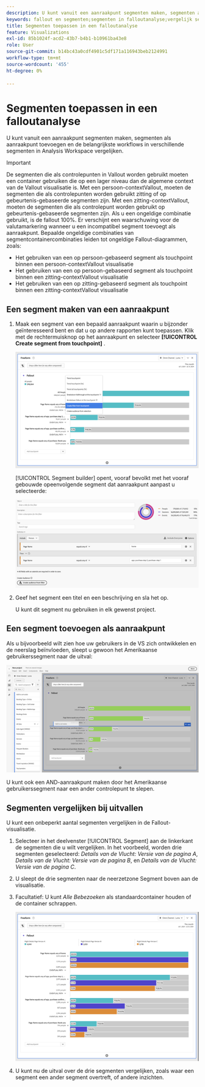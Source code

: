 ```yaml
---
description: U kunt vanuit een aanraakpunt segmenten maken, segmenten als aanraakpunt toevoegen en de belangrijkste workflows in verschillende segmenten in Analysis Workspace vergelijken.
keywords: fallout en segmenten;segmenten in falloutanalyse;vergelijk segmenten in fallout
title: Segmenten toepassen in een falloutanalyse
feature: Visualizations
exl-id: 85b1024f-acd2-43b7-b4b1-b10961ba43e8
role: User
source-git-commit: b14bc43a0cdf4901c5df171a116943beb2124991
workflow-type: tm+mt
source-wordcount: '455'
ht-degree: 0%

---
```


# Segmenten toepassen in een falloutanalyse

U kunt vanuit een aanraakpunt segmenten maken, segmenten als aanraakpunt toevoegen en de belangrijkste workflows in verschillende segmenten in Analysis Workspace vergelijken.

>[!IMPORTANT]
>
>De segmenten die als controlepunten in Vallout worden gebruikt moeten een container gebruiken die op een lager niveau dan de algemene context van de Vallout visualisatie is. Met een persoon-contextVallout, moeten de segmenten die als controlepunten worden gebruikt zitting of op gebeurtenis-gebaseerde segmenten zijn. Met een zitting-contextVallout, moeten de segmenten die als controlepunt worden gebruikt op gebeurtenis-gebaseerde segmenten zijn. Als u een ongeldige combinatie gebruikt, is de fallout 100%. Er verschijnt een waarschuwing voor de valutamarkering wanneer u een incompatibel segment toevoegt als aanraakpunt. Bepaalde ongeldige combinaties van segmentcontainercombinaties leiden tot ongeldige Fallout-diagrammen, zoals:
>
>* Het gebruiken van een op persoon-gebaseerd segment als touchpoint binnen een persoon-contextVallout visualisatie
>* Het gebruiken van een op persoon-gebaseerd segment als touchpoint binnen een zitting-contextVallout visualisatie
>* Het gebruiken van een op zitting-gebaseerd segment als touchpoint binnen een zitting-contextVallout visualisatie

## Een segment maken van een aanraakpunt

1. Maak een segment van een bepaald aanraakpunt waarin u bijzonder geïnteresseerd bent en dat u op andere rapporten kunt toepassen. Klik met de rechtermuisknop op het aanraakpunt en selecteer **[!UICONTROL Create segment from touchpoint]** .

   ![ het drop-down menu van het Aanraakpunt met Create segment van benadrukt aanraakpunt.](assets/fallout-createfilter.png)

   [!UICONTROL Segment builder] opent, vooraf bevolkt met het vooraf gebouwde opeenvolgende segment dat aanraakpunt aanpast u selecteerde:

   ![ de Bouwer van het Segment toont het pre-bevolkte en pre-gebouwde opeenvolgende segment.](assets/fallout-definefilter.png)

1. Geef het segment een titel en een beschrijving en sla het op.

   U kunt dit segment nu gebruiken in elk gewenst project.

## Een segment toevoegen als aanraakpunt

Als u bijvoorbeeld wilt zien hoe uw gebruikers in de VS zich ontwikkelen en de neerslag beïnvloeden, sleept u gewoon het Amerikaanse gebruikerssegment naar de uitval:

![ het segment van de Gebruikers van de V.S. selecteerde en benadrukte om in de reserve te slepen.](assets/fallout-addfilter.png)

U kunt ook een AND-aanraakpunt maken door het Amerikaanse gebruikerssegment naar een ander controlepunt te slepen.

## Segmenten vergelijken bij uitvallen

U kunt een onbeperkt aantal segmenten vergelijken in de Fallout-visualisatie.

1. Selecteer in het deelvenster [!UICONTROL Segment] aan de linkerkant de segmenten die u wilt vergelijken. In het voorbeeld, worden drie segmenten geselecteerd: *Details van de Vlucht: Versie van de pagina A*, *Details van de Vlucht: Versie van de pagina B*, en *Details van de Vlucht: Versie van de pagina C*.
1. U sleept de drie segmenten naar de neerzetzone Segment boven aan de visualisatie.


1. Facultatief: U kunt *Alle Bebezoeken* als standaardcontainer houden of de container schrappen.

   ![ de Vallout die Alle Bezoeken samen met de twee segmenten tonen die in de vorige stap worden gesleept.](assets/fallout-multiplefilters.png)

1. U kunt nu de uitval over de drie segmenten vergelijken, zoals waar een segment een ander segment overtreft, of andere inzichten.
